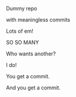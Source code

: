 Dummy repo

with meaningless commits

Lots of em!

SO SO MANY

Who wants another?

I do!

You get a commit.

And you get a commit.
